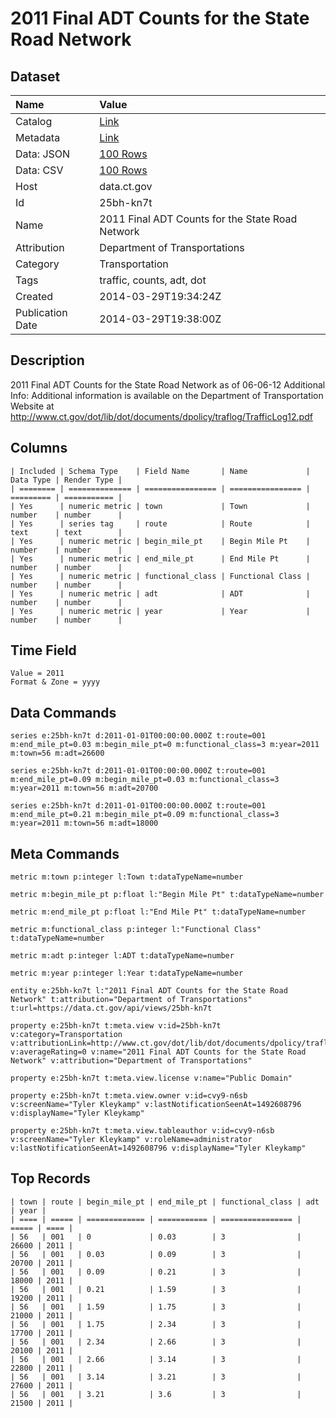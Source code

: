 # 2011 Final ADT Counts for the State Road Network

## Dataset

| Name | Value |
| :--- | :---- |
| Catalog | [Link](https://catalog.data.gov/dataset/2011-final-adt-counts-for-the-state-road-network) |
| Metadata | [Link](https://data.ct.gov/api/views/25bh-kn7t) |
| Data: JSON | [100 Rows](https://data.ct.gov/api/views/25bh-kn7t/rows.json?max_rows=100) |
| Data: CSV | [100 Rows](https://data.ct.gov/api/views/25bh-kn7t/rows.csv?max_rows=100) |
| Host | data.ct.gov |
| Id | 25bh-kn7t |
| Name | 2011 Final ADT Counts for the State Road Network |
| Attribution | Department of Transportations |
| Category | Transportation |
| Tags | traffic, counts, adt, dot |
| Created | 2014-03-29T19:34:24Z |
| Publication Date | 2014-03-29T19:38:00Z |

## Description

2011 Final ADT Counts for the State Road Network as of 06-06-12
Additional Info:    Additional information is available on the Department of Transportation Website at http://www.ct.gov/dot/lib/dot/documents/dpolicy/traflog/TrafficLog12.pdf

## Columns

```ls
| Included | Schema Type    | Field Name       | Name             | Data Type | Render Type |
| ======== | ============== | ================ | ================ | ========= | =========== |
| Yes      | numeric metric | town             | Town             | number    | number      |
| Yes      | series tag     | route            | Route            | text      | text        |
| Yes      | numeric metric | begin_mile_pt    | Begin Mile Pt    | number    | number      |
| Yes      | numeric metric | end_mile_pt      | End Mile Pt      | number    | number      |
| Yes      | numeric metric | functional_class | Functional Class | number    | number      |
| Yes      | numeric metric | adt              | ADT              | number    | number      |
| Yes      | numeric metric | year             | Year             | number    | number      |
```

## Time Field

```ls
Value = 2011
Format & Zone = yyyy
```

## Data Commands

```ls
series e:25bh-kn7t d:2011-01-01T00:00:00.000Z t:route=001 m:end_mile_pt=0.03 m:begin_mile_pt=0 m:functional_class=3 m:year=2011 m:town=56 m:adt=26600

series e:25bh-kn7t d:2011-01-01T00:00:00.000Z t:route=001 m:end_mile_pt=0.09 m:begin_mile_pt=0.03 m:functional_class=3 m:year=2011 m:town=56 m:adt=20700

series e:25bh-kn7t d:2011-01-01T00:00:00.000Z t:route=001 m:end_mile_pt=0.21 m:begin_mile_pt=0.09 m:functional_class=3 m:year=2011 m:town=56 m:adt=18000
```

## Meta Commands

```ls
metric m:town p:integer l:Town t:dataTypeName=number

metric m:begin_mile_pt p:float l:"Begin Mile Pt" t:dataTypeName=number

metric m:end_mile_pt p:float l:"End Mile Pt" t:dataTypeName=number

metric m:functional_class p:integer l:"Functional Class" t:dataTypeName=number

metric m:adt p:integer l:ADT t:dataTypeName=number

metric m:year p:integer l:Year t:dataTypeName=number

entity e:25bh-kn7t l:"2011 Final ADT Counts for the State Road Network" t:attribution="Department of Transportations" t:url=https://data.ct.gov/api/views/25bh-kn7t

property e:25bh-kn7t t:meta.view v:id=25bh-kn7t v:category=Transportation v:attributionLink=http://www.ct.gov/dot/lib/dot/documents/dpolicy/traflog/TrafficLog12.pdf v:averageRating=0 v:name="2011 Final ADT Counts for the State Road Network" v:attribution="Department of Transportations"

property e:25bh-kn7t t:meta.view.license v:name="Public Domain"

property e:25bh-kn7t t:meta.view.owner v:id=cvy9-n6sb v:screenName="Tyler Kleykamp" v:lastNotificationSeenAt=1492608796 v:displayName="Tyler Kleykamp"

property e:25bh-kn7t t:meta.view.tableauthor v:id=cvy9-n6sb v:screenName="Tyler Kleykamp" v:roleName=administrator v:lastNotificationSeenAt=1492608796 v:displayName="Tyler Kleykamp"
```

## Top Records

```ls
| town | route | begin_mile_pt | end_mile_pt | functional_class | adt   | year | 
| ==== | ===== | ============= | =========== | ================ | ===== | ==== | 
| 56   | 001   | 0             | 0.03        | 3                | 26600 | 2011 | 
| 56   | 001   | 0.03          | 0.09        | 3                | 20700 | 2011 | 
| 56   | 001   | 0.09          | 0.21        | 3                | 18000 | 2011 | 
| 56   | 001   | 0.21          | 1.59        | 3                | 19200 | 2011 | 
| 56   | 001   | 1.59          | 1.75        | 3                | 21000 | 2011 | 
| 56   | 001   | 1.75          | 2.34        | 3                | 17700 | 2011 | 
| 56   | 001   | 2.34          | 2.66        | 3                | 20100 | 2011 | 
| 56   | 001   | 2.66          | 3.14        | 3                | 22800 | 2011 | 
| 56   | 001   | 3.14          | 3.21        | 3                | 27600 | 2011 | 
| 56   | 001   | 3.21          | 3.6         | 3                | 21500 | 2011 | 
```